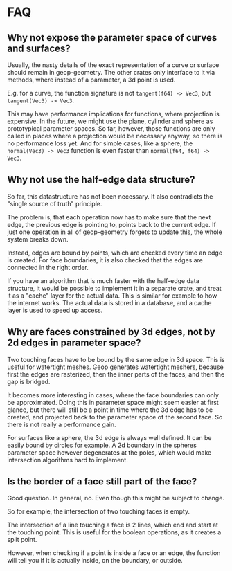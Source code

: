 # FAQ

## Why not expose the parameter space of curves and surfaces?

Usually, the nasty details of the exact representation of a curve or surface should remain in geop-geometry. The other crates only interface to it via methods, where instead of a parameter, a 3d point is used.

E.g. for a curve, the function signature is not `tangent(f64) -> Vec3`, but `tangent(Vec3) -> Vec3`.

This may have performance implications for functions, where projection is expensive. In the future, we might use the plane, cylinder and sphere as prototypical parameter spaces. So far, however, those functions are only called in places where a projection would be necessary anyway, so there is no performance loss yet. And for simple cases, like a sphere, the `normal(Vec3) -> Vec3` function is even faster than `normal(f64, f64) -> Vec3`.

## Why not use the half-edge data structure?

So far, this datastructure has not been necessary. It also contradicts the "single source of truth" principle.

The problem is, that each operation now has to make sure that the next edge, the previous edge is pointing to, points back to the current edge. If just one operation in all of geop-geometry forgets to update this, the whole system breaks down.

Instead, edges are bound by points, which are checked every time an edge is created. For face boundaries, it is also checked that the edges are connected in the right order.

If you have an algorithm that is much faster with the half-edge data structure, it would be possible to implement it in a separate crate, and treat it as a "cache" layer for the actual data. This is similar for example to how the internet works. The actual data is stored in a database, and a cache layer is used to speed up access.

## Why are faces constrained by 3d edges, not by 2d edges in parameter space?

Two touching faces have to be bound by the same edge in 3d space. This is useful for watertight meshes. Geop generates watertight meshers, because first the edges are rasterized, then the inner parts of the faces, and then the gap is bridged.

It becomes more interesting in cases, where the face boundaries can only be approximated. Doing this in parameter space might seem easier at first glance, but there will still be a point in time where the 3d edge has to be created, and projected back to the parameter space of the second face. So there is not really a performance gain.

For surfaces like a sphere, the 3d edge is always well defined. It can be easily bound by circles for example. A 2d boundary in the spheres parameter space however degenerates at the poles, which would make intersection algorithms hard to implement.

## Is the border of a face still part of the face?

Good question. In general, no. Even though this might be subject to change.

So for example, the intersection of two touching faces is empty.

The intersection of a line touching a face is 2 lines, which end and start at the touching point. This is useful for the boolean operations, as it creates a split point.

However, when checking if a point is inside a face or an edge, the function will tell you if it is actually inside, on the boundary, or outside.

